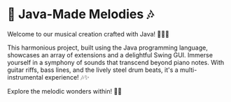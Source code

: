 # 🎵 Java-Made Melodies 🎶

Welcome to our musical creation crafted with Java! 🎸🎹🥁

This harmonious project, built using the Java programming language, showcases an array of extensions and a delightful Swing GUI. Immerse yourself in a symphony of sounds that transcend beyond piano notes. With guitar riffs, bass lines, and the lively steel drum beats, it's a multi-instrumental experience! 🎶✨

Explore the melodic wonders within! 🎵🌟
